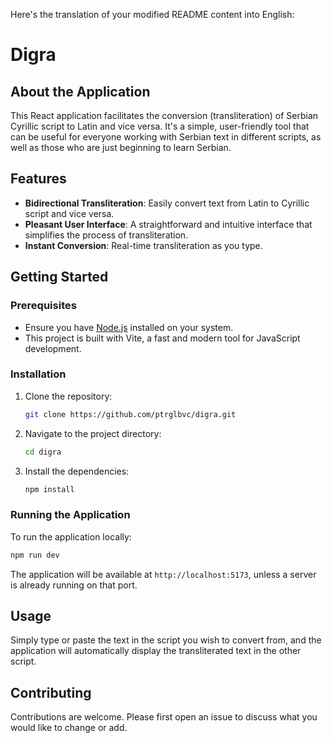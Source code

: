 Here's the translation of your modified README content into English:

# Digra

## About the Application

This React application facilitates the conversion (transliteration) of Serbian Cyrillic script to Latin and vice versa. It's a simple, user-friendly tool that can be useful for everyone working with Serbian text in different scripts, as well as those who are just beginning to learn Serbian.

## Features

-   **Bidirectional Transliteration**: Easily convert text from Latin to Cyrillic script and vice versa.
-   **Pleasant User Interface**: A straightforward and intuitive interface that simplifies the process of transliteration.
-   **Instant Conversion**: Real-time transliteration as you type.

## Getting Started

### Prerequisites

-   Ensure you have [Node.js](https://nodejs.org/) installed on your system.
-   This project is built with Vite, a fast and modern tool for JavaScript development.

### Installation

1. Clone the repository:
    ```bash
    git clone https://github.com/ptrglbvc/digra.git
    ```
2. Navigate to the project directory:
    ```bash
    cd digra
    ```
3. Install the dependencies:
    ```bash
    npm install
    ```

### Running the Application

To run the application locally:

```bash
npm run dev
```

The application will be available at `http://localhost:5173`, unless a server is already running on that port.

## Usage

Simply type or paste the text in the script you wish to convert from, and the application will automatically display the transliterated text in the other script.

## Contributing

Contributions are welcome. Please first open an issue to discuss what you would like to change or add.
